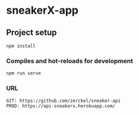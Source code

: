 # sneakerX-app

## Project setup
```
npm install
```

### Compiles and hot-reloads for development
```
npm run serve
```

### URL
```
GIT: https://github.com/zerckel/sneaker-api
PROD: https://api-sneakerx.herokuapp.com/
```
